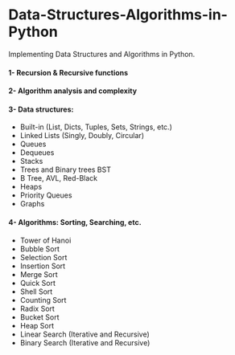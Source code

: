 # Data-Structures-Algorithms-in-Python

Implementing Data Structures and Algorithms in Python.

#### 1- Recursion & Recursive functions

#### 2- Algorithm analysis and complexity

#### 3- Data structures:
 - Built-in (List, Dicts, Tuples, Sets, Strings, etc.)
 - Linked Lists (Singly, Doubly, Circular)
 - Queues
 - Dequeues
 - Stacks
 - Trees and Binary trees BST
 - B Tree, AVL, Red-Black
 - Heaps
 - Priority Queues
 - Graphs

#### 4- Algorithms: Sorting, Searching, etc.
 - Tower of Hanoi
 - Bubble Sort
 - Selection Sort
 - Insertion Sort
 - Merge Sort
 - Quick Sort
 - Shell Sort
 - Counting Sort
 - Radix Sort
 - Bucket Sort
 - Heap Sort
 - Linear Search (Iterative and Recursive)
 - Binary Search (Iterative and Recursive)
 
